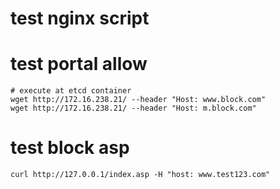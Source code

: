 # test nginx script

# test portal allow
```
# execute at etcd container
wget http://172.16.238.21/ --header "Host: www.block.com"
wget http://172.16.238.21/ --header "Host: m.block.com"
```

# test block asp
```
curl http://127.0.0.1/index.asp -H "host: www.test123.com"
```